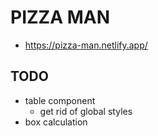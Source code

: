 # PIZZA MAN

- https://pizza-man.netlify.app/

## TODO

- table component
  - get rid of global styles
- box calculation

